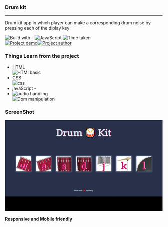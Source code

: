 ### Drum kit 
-----
Drum kit app in which player can make a corresponding drum noise by pressing each of the diplay key

![Build with -](https://img.shields.io/badge/Build%20with-HTML%26CSS-orange) ![JavaScript](https://img.shields.io/badge/and-javaScript-yellow) ![Time taken](https://img.shields.io/badge/Time%20Taken-02%20hrs%20%2030%20mins-blue)    
 [![Project demo](https://img.shields.io/badge/Live%20Demo-Click%20me-success)](drumkit102.netlify.app "project demo")[![Project author](https://img.shields.io/badge/Author-Ngamlenmang%20Touthang-9cf)](https://github.com/MTouthang/ "MTouthang")


### Things Learn from the project
- HTML   
![HTMl basic](https://img.shields.io/badge/-tags%20an%20structuring%20of%20tag-blue)     
- CSS  
![css](https://img.shields.io/badge/line--height-Adjacent%20sibling%20selectors-yellowgreen)
- javaScript -    
-  ![audio handling](https://img.shields.io/badge/Audio%20-Builtin%20audio%20function-red)  
 ![Dom manipulation](https://img.shields.io/badge/DOM%20manipulation-EventListner-yellow)
### ScreenShot
![screenshot](./thumbnail.PNG)

**Responsive and Mobile friendly**